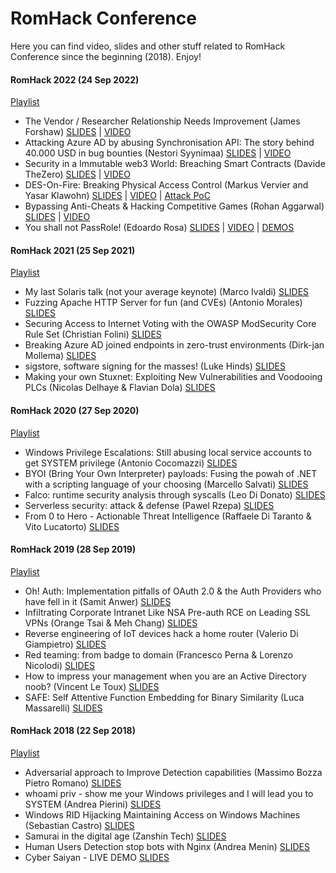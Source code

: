 # RomHack Conference
Here you can find video, slides and other stuff related to RomHack Conference since the beginning (2018). Enjoy!

#### RomHack 2022 (24 Sep 2022)

[Playlist](https://www.youtube.com/playlist?list=PL1UJVNzpT9Z7_484rLnddqXFfZyi4v7IF)

* The Vendor / Researcher Relationship Needs Improvement (James Forshaw) [SLIDES](./slides/2022/James_Forshaw_Keynote.pdf) | [VIDEO](https://www.youtube.com/watch?v=t-OBKLYaBuk)
* Attacking Azure AD by abusing Synchronisation API: The story behind 40.000 USD in bug bounties (Nestori Syynimaa) [SLIDES](./slides/2022/Attacking_Azure_AD_by_abusing_Synchronisation_API.pdf) | [VIDEO](https://www.youtube.com/watch?v=HWVplPyfCDg)
* Security in a Immutable web3 World: Breaching Smart Contracts (Davide TheZero) [SLIDES](./slides/2022/Security_in_a_Immutable_web3_World_Breaching_Smart_Contracts.pdf) | [VIDEO](https://www.youtube.com/watch?v=UlfE6InuT6g)
* DES-On-Fire: Breaking Physical Access Control (Markus Vervier and Yasar Klawohn) [SLIDES](./slides/2022/DES_On_Fire_Breaking_Physical_Access_Control.pdf) | [VIDEO](https://www.youtube.com/watch?v=7bmtDGtUz-o) | [Attack PoC](https://github.com/x41sec/poc/tree/master/CVE-2021-34600-brute-force/)
* Bypassing Anti-Cheats & Hacking Competitive Games (Rohan Aggarwal) [SLIDES](./slides/2022/Bypassing_Anti_Cheats_Hacking_Competitive_Games.pdf) | [VIDEO](https://www.youtube.com/watch?v=KpP1ZKTnvFc)
* You shall not PassRole! (Edoardo Rosa) [SLIDES](./slides/2022/You_shall_not_PassRole.pdf) | [VIDEO](https://www.youtube.com/watch?v=p6wJIvHJXjE) | [DEMOS](https://github.com/primait/nuvola/tree/master/assets/demos/)

#### RomHack 2021 (25 Sep 2021)

[Playlist](https://www.youtube.com/playlist?list=PL1UJVNzpT9Z75lVisztflYK4v_7XBwuTh)

* My last Solaris talk (not your average keynote) (Marco Ivaldi) [SLIDES](./slides/2021/Marco_Ivaldi.pdf)
* Fuzzing Apache HTTP Server for fun (and CVEs) (Antonio Morales) [SLIDES](./slides/2021/Antonio_Morales.pdf)
* Securing Access to Internet Voting with the OWASP ModSecurity Core Rule Set (Christian Folini) [SLIDES](./slides/2021/Christian_Folini.pdf)
* Breaking Azure AD joined endpoints in zero-trust environments (Dirk-jan Mollema) [SLIDES](./slides/2021/Dirk_jan_Mollema.pdf)
* sigstore, software signing for the masses! (Luke Hinds) [SLIDES](./slides/2021/Luke_Hinds.pdf)
* Making your own Stuxnet: Exploiting New Vulnerabilities and Voodooing PLCs (Nicolas Delhaye & Flavian Dola) [SLIDES](./slides/2021/Nicolas_Delhaye_Flavian_Dola.pdf)

#### RomHack 2020 (27 Sep 2020)

[Playlist](https://www.youtube.com/playlist?list=PL1UJVNzpT9Z4fWDJnVbq_gEs0udEKpat6)

* Windows Privilege Escalations: Still abusing local service accounts to get SYSTEM privilege (Antonio Cocomazzi) [SLIDES](./slides/2020/Cocomazzi.pdf)
* BYOI (Bring Your Own Interpreter) payloads: Fusing the powah of .NET with a scripting language of your choosing (Marcello Salvati) [SLIDES](./slides/2020/Salvati.pdf)
* Falco: runtime security analysis through syscalls (Leo Di Donato) [SLIDES](./slides/2020/runtime_security_analysis_through_syscalls.pdf)
* Serverless security: attack & defense (Pawel Rzepa) [SLIDES](./slides/2020/Rzepa.pdf)
* From 0 to Hero - Actionable Threat Intelligence (Raffaele Di Taranto & Vito Lucatorto) [SLIDES](./slides/2020/DiTaranto_Lucatorto.pdf)

#### RomHack 2019 (28 Sep 2019)

[Playlist](https://www.youtube.com/playlist?list=PL1UJVNzpT9Z7CAZhrBH0tzCzGc3Gvw5rf)

* Oh! Auth: Implementation pitfalls of OAuth 2.0 & the Auth Providers who have fell in it (Samit Anwer) [SLIDES](./slides/2019/Anwer_OAuth.pdf)
* Infiltrating Corporate Intranet Like NSA Pre-auth RCE on Leading SSL VPNs (Orange Tsai & Meh Chang) [SLIDES](./slides/2019/Tsai-Chang_infiltrate_like_NSA.pdf)
* Reverse engineering of IoT devices hack a home router (Valerio Di Giampietro) [SLIDES](./slides/2019/Di_Giampietro_IoT_reverse.pdf)
* Red teaming: from badge to domain (Francesco Perna & Lorenzo Nicolodi) [SLIDES](./slides/2019/Perna-Nicolodi_Red_Teaming.pdf)
* How to impress your management when you are an Active Directory noob? (Vincent Le Toux) [SLIDES](./slides/2019/Le_Toux_Impress_your_management.pdf)
* SAFE: Self Attentive Function Embedding for Binary Similarity (Luca Massarelli) [SLIDES](./slides/2019/Massarelli_SAFE.pdf)

#### RomHack 2018 (22 Sep 2018)

[Playlist](https://www.youtube.com/playlist?list=PL1UJVNzpT9Z6gQDvWJrR2oe3liMLkaBGU)

* Adversarial approach to Improve Detection capabilities (Massimo Bozza Pietro Romano) [SLIDES](./slides/2018/Massimo_Bozza_Pietro_Romano_Adversarial_approach_to_Improve_Detection_capabilities.pdf)
* whoami priv - show me your Windows privileges and I will lead you to SYSTEM (Andrea Pierini) [SLIDES](./slides/2018/Andrea_Pierini_whoami_priv_show_me_your_Windows_privileges_and_I_will_lead_you_to_SYSTEM.pdf)
* Windows RID Hijacking Maintaining Access on Windows Machines (Sebastian Castro) [SLIDES](./slides/2018/Sebastian_Castro_Windows_RID_Hijacking_Maintaining_Access_on_Windows_Machines.pdf)
* Samurai in the digital age (Zanshin Tech) [SLIDES](./slides/2018/Zanshin_Tech_Samurai_in_the_digital_age.pdf)
* Human Users Detection stop bots with Nginx (Andrea Menin) [SLIDES](./slides/2018/Andrea_Menin_Human_Users_Detection_stop_bots_with_Nginx.pdf)
* Cyber Saiyan - LIVE DEMO [SLIDES](./slides/2018/Cyber_Saiyan_LIVE_DEMO.pdf)

